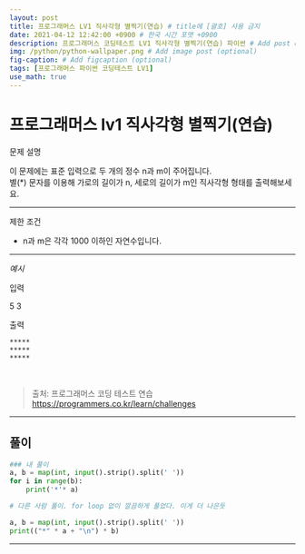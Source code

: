 ```yaml
---
layout: post
title: 프로그래머스 LV1 직사각형 별찍기(연습) # title에 [괄호] 사용 금지
date: 2021-04-12 12:42:00 +0900 # 한국 시간 포맷 +0900
description: 프로그래머스 코딩테스트 LV1 직사각형 별찍기(연습) 파이썬 # Add post description (optional)
img: /python/python-wallpaper.png # Add image post (optional)
fig-caption: # Add figcaption (optional)
tags: [프로그래머스 파이썬 코딩테스트 LV1]
use_math: true
---
```


# 프로그래머스 lv1 직사각형 별찍기(연습)

문제 설명

이 문제에는 표준 입력으로 두 개의 정수 n과 m이 주어집니다.<br>
별(*) 문자를 이용해 가로의 길이가 n, 세로의 길이가 m인 직사각형 형태를 출력해보세요.<br>

---

제한 조건

- n과 m은 각각 1000 이하인 자연수입니다.

---

*예시*

입력<br>

5 3

출력
```
*****
*****
*****
```

<br>

>출처: 프로그래머스 코딩 테스트 연습 <https://programmers.co.kr/learn/challenges>

---

## 풀이

```python
### 내 풀이
a, b = map(int, input().strip().split(' '))
for i in range(b):
    print('*'* a)
```

```python
# 다른 사람 풀이. for loop 없이 깔끔하게 풀었다. 이게 더 나은듯

a, b = map(int, input().strip().split(' '))
print(("*" * a + "\n") * b)
```

---
